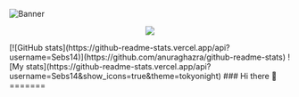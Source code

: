 
![Banner](https://github.com/Sebs14/Sebs14/blob/main/Sebastián%20Flores.gif)
<!-- retro visitor counter -->  
<p align="center">   
  <img src="https://profile-counter.glitch.me/Sebs14/count.svg" />  
</p> 
[![GitHub stats](https://github-readme-stats.vercel.app/api?username=Sebs14)](https://github.com/anuraghazra/github-readme-stats)
![My stats](https://github-readme-stats.vercel.app/api?username=Sebs14&show_icons=true&theme=tokyonight)
### Hi there 👋
=======

<!--
**Sebs14/Sebs14** is a ✨ _special_ ✨ repository because its `README.md` (this file) appears on your GitHub profile.

Here are some ideas to get you started:

- 🔭 I’m currently working on ...
- 🌱 I’m currently learning ...
- 👯 I’m looking to collaborate on ...
- 🤔 I’m looking for help with ...
- 💬 Ask me about ...
- 📫 How to reach me: ...
- 😄 Pronouns: ...
- ⚡ Fun fact: ...
-->

